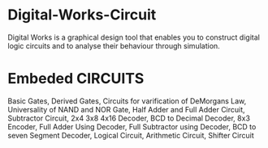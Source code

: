 # Digital-Works-Circuit


Digital Works is a graphical design tool that enables you to construct digital logic circuits and to analyse their behaviour through simulation.

# Embeded CIRCUITS


Basic Gates, Derived Gates, Circuits for varification of DeMorgans Law, Universality of NAND and NOR Gate, Half Adder and Full Adder Circuit, Subtractor Circuit, 2x4 3x8 4x16 Decoder, BCD to Decimal Decoder, 8x3 Encoder, Full Adder Using Decoder, Full Subtractor using Decoder, BCD to seven Segment Decoder, Logical Circuit, Arithmetic Circuit, Shifter Circuit
